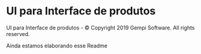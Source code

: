 # UI para Interface de produtos

UI para Interface de produtos -  © Copyright 2019 Gempi Software. All rights reserved.

Ainda estamos elaborando esse Readme
